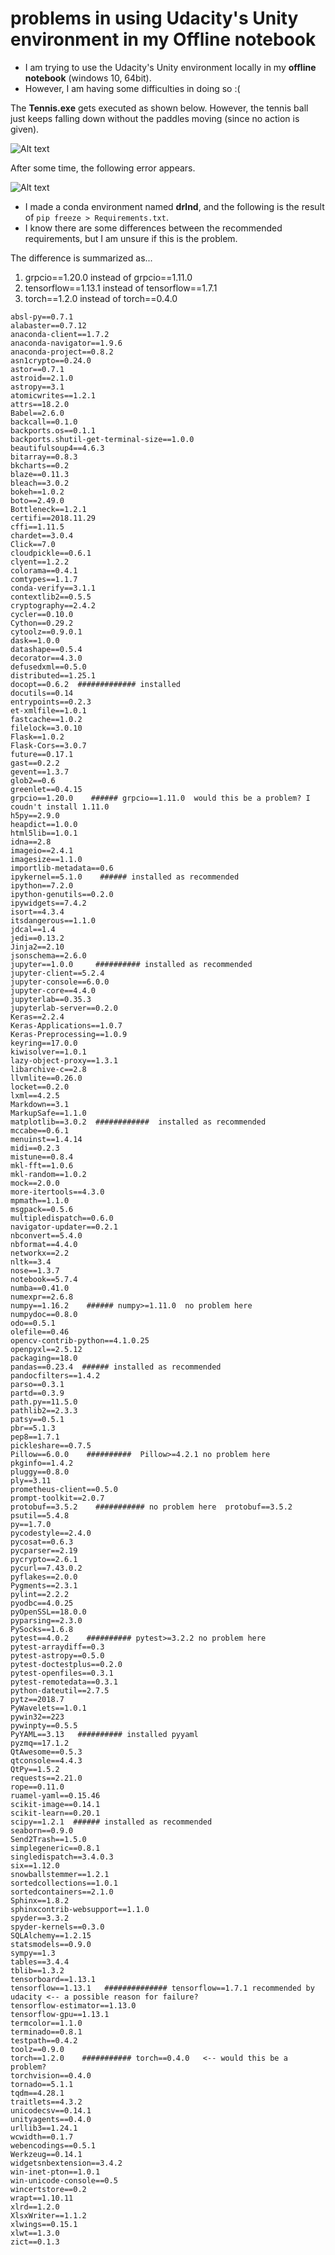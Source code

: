# problems in using Udacity's Unity environment in my Offline notebook

* I am trying to use the Udacity's Unity environment locally in my **offline notebook** (windows 10, 64bit).
* However, I am having some difficulties in doing so :(





The **Tennis.exe** gets executed as shown below. However, the tennis ball just keeps falling down without the paddles moving (since no action is given). 

![Alt text](wontwork.png?raw=true "Optional Title")



After some time, the following error appears. 


![Alt text](wontwork2.png?raw=true "Optional Title")


* I made a conda environment named **drlnd**, and the following is the result of `pip freeze > Requirements.txt`.
* I know there are some differences between the recommended requirements, but I am unsure if this is the problem.


The difference is summarized as...
1) grpcio==1.20.0  instead of grpcio==1.11.0
2) tensorflow==1.13.1 instead of tensorflow==1.7.1
3) torch==1.2.0 instead of torch==0.4.0


```
absl-py==0.7.1
alabaster==0.7.12
anaconda-client==1.7.2
anaconda-navigator==1.9.6
anaconda-project==0.8.2
asn1crypto==0.24.0
astor==0.7.1
astroid==2.1.0
astropy==3.1
atomicwrites==1.2.1
attrs==18.2.0
Babel==2.6.0
backcall==0.1.0
backports.os==0.1.1
backports.shutil-get-terminal-size==1.0.0
beautifulsoup4==4.6.3
bitarray==0.8.3
bkcharts==0.2
blaze==0.11.3
bleach==3.0.2
bokeh==1.0.2
boto==2.49.0
Bottleneck==1.2.1
certifi==2018.11.29
cffi==1.11.5
chardet==3.0.4
Click==7.0
cloudpickle==0.6.1
clyent==1.2.2
colorama==0.4.1
comtypes==1.1.7
conda-verify==3.1.1
contextlib2==0.5.5
cryptography==2.4.2
cycler==0.10.0
Cython==0.29.2
cytoolz==0.9.0.1
dask==1.0.0
datashape==0.5.4
decorator==4.3.0
defusedxml==0.5.0
distributed==1.25.1
docopt==0.6.2  ############# installed 
docutils==0.14
entrypoints==0.2.3
et-xmlfile==1.0.1
fastcache==1.0.2
filelock==3.0.10
Flask==1.0.2
Flask-Cors==3.0.7
future==0.17.1
gast==0.2.2
gevent==1.3.7
glob2==0.6
greenlet==0.4.15
grpcio==1.20.0    ###### grpcio==1.11.0  would this be a problem? I coudn't install 1.11.0 
h5py==2.9.0
heapdict==1.0.0
html5lib==1.0.1
idna==2.8
imageio==2.4.1
imagesize==1.1.0
importlib-metadata==0.6
ipykernel==5.1.0    ###### installed as recommended
ipython==7.2.0
ipython-genutils==0.2.0
ipywidgets==7.4.2
isort==4.3.4
itsdangerous==1.1.0
jdcal==1.4
jedi==0.13.2
Jinja2==2.10
jsonschema==2.6.0
jupyter==1.0.0     ########## installed as recommended
jupyter-client==5.2.4
jupyter-console==6.0.0
jupyter-core==4.4.0
jupyterlab==0.35.3
jupyterlab-server==0.2.0
Keras==2.2.4
Keras-Applications==1.0.7
Keras-Preprocessing==1.0.9
keyring==17.0.0
kiwisolver==1.0.1
lazy-object-proxy==1.3.1
libarchive-c==2.8
llvmlite==0.26.0
locket==0.2.0
lxml==4.2.5
Markdown==3.1
MarkupSafe==1.1.0
matplotlib==3.0.2  ############  installed as recommended
mccabe==0.6.1
menuinst==1.4.14
midi==0.2.3
mistune==0.8.4
mkl-fft==1.0.6
mkl-random==1.0.2
mock==2.0.0
more-itertools==4.3.0
mpmath==1.1.0
msgpack==0.5.6
multipledispatch==0.6.0
navigator-updater==0.2.1
nbconvert==5.4.0
nbformat==4.4.0
networkx==2.2
nltk==3.4
nose==1.3.7
notebook==5.7.4
numba==0.41.0
numexpr==2.6.8
numpy==1.16.2    ###### numpy>=1.11.0  no problem here
numpydoc==0.8.0
odo==0.5.1
olefile==0.46
opencv-contrib-python==4.1.0.25
openpyxl==2.5.12
packaging==18.0
pandas==0.23.4  ###### installed as recommended
pandocfilters==1.4.2
parso==0.3.1
partd==0.3.9
path.py==11.5.0
pathlib2==2.3.3
patsy==0.5.1
pbr==5.1.3
pep8==1.7.1
pickleshare==0.7.5
Pillow==6.0.0    ##########  Pillow>=4.2.1 no problem here
pkginfo==1.4.2
pluggy==0.8.0
ply==3.11
prometheus-client==0.5.0
prompt-toolkit==2.0.7
protobuf==3.5.2    ########### no problem here  protobuf==3.5.2
psutil==5.4.8
py==1.7.0
pycodestyle==2.4.0
pycosat==0.6.3
pycparser==2.19
pycrypto==2.6.1
pycurl==7.43.0.2
pyflakes==2.0.0
Pygments==2.3.1
pylint==2.2.2
pyodbc==4.0.25
pyOpenSSL==18.0.0
pyparsing==2.3.0
PySocks==1.6.8
pytest==4.0.2    ########## pytest>=3.2.2 no problem here
pytest-arraydiff==0.3
pytest-astropy==0.5.0
pytest-doctestplus==0.2.0
pytest-openfiles==0.3.1
pytest-remotedata==0.3.1
python-dateutil==2.7.5
pytz==2018.7
PyWavelets==1.0.1
pywin32==223
pywinpty==0.5.5
PyYAML==3.13   ########## installed pyyaml
pyzmq==17.1.2
QtAwesome==0.5.3
qtconsole==4.4.3
QtPy==1.5.2
requests==2.21.0
rope==0.11.0
ruamel-yaml==0.15.46
scikit-image==0.14.1
scikit-learn==0.20.1
scipy==1.2.1  ###### installed as recommended
seaborn==0.9.0
Send2Trash==1.5.0
simplegeneric==0.8.1
singledispatch==3.4.0.3
six==1.12.0
snowballstemmer==1.2.1
sortedcollections==1.0.1
sortedcontainers==2.1.0
Sphinx==1.8.2
sphinxcontrib-websupport==1.1.0
spyder==3.3.2
spyder-kernels==0.3.0
SQLAlchemy==1.2.15
statsmodels==0.9.0
sympy==1.3
tables==3.4.4
tblib==1.3.2
tensorboard==1.13.1
tensorflow==1.13.1   ############## tensorflow==1.7.1 recommended by udacity <-- a possible reason for failure?
tensorflow-estimator==1.13.0
tensorflow-gpu==1.13.1
termcolor==1.1.0
terminado==0.8.1
testpath==0.4.2
toolz==0.9.0
torch==1.2.0    ########### torch==0.4.0   <-- would this be a problem?
torchvision==0.4.0
tornado==5.1.1
tqdm==4.28.1
traitlets==4.3.2
unicodecsv==0.14.1
unityagents==0.4.0
urllib3==1.24.1
wcwidth==0.1.7
webencodings==0.5.1
Werkzeug==0.14.1
widgetsnbextension==3.4.2
win-inet-pton==1.0.1
win-unicode-console==0.5
wincertstore==0.2
wrapt==1.10.11
xlrd==1.2.0
XlsxWriter==1.1.2
xlwings==0.15.1
xlwt==1.3.0
zict==0.1.3
```
